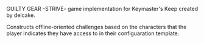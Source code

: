 GUILTY GEAR -STRIVE- game implementation for Keymaster's Keep created by delcake.

Constructs offline-oriented challenges based on the characters that the player indicates they have access to in their configuaration template.